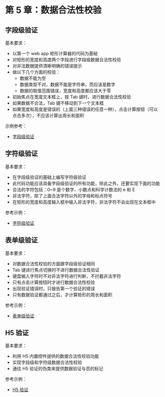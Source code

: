 # 第 5 章：数据合法性校验

## 字段级验证

基本要求：
- 以第一个 web app 矩形计算器的代码为基础
- 对矩形的宽度和高度两个字段进行字段级数据合法性校验
- 对非法数据提供清晰明确的错误提示
- 做以下几个方面的校验：
  - 数据不能为空
  - 数据类型不对，数据不能是字符串，而应该是数字
  - 数据的取值范围错误，宽度和高度都应该大于零
- 初始焦点在宽度文本框上，按 Tab 键时，进行数据合法性校验
- 如果数据不合法，Tab 键不移动到下一个文本框
- 如果宽度和高度是错误的（上面三种错误的任意一种），点击计算按钮（可以点击多次），不应该计算出周长和面积

示例参考：
- [字段级验证](https://fe.wangding.in/02-validation/00-field-validation.html)

## 字符级验证

基本要求：
- 在字段级验证的基础上编写字符级验证
- 此代码功能应该具备字段级验证的所有功能，除此之外，还要实现下面的功能
- 合法的字符包括：0~9 是个数字、小数点和科学计数法的 e 和 E
- 非法字符，除了上面合法字符以外的字母和标点符号
- 在矩形的宽度和高度输入框中输入非法字符，非法字符不会出现在文本框中

参考示例：
- [字符级验证](https://fe.wangding.in/02-validation/01-char-validation.html)

## 表单级验证

基本要求：
- 对数据合法性校验的方面跟字段级验证相同
- Tab 键进行焦点切换时不进行数据合法性验证
- 键盘输入字符时不对非法字符进行判断，不拦截非法字符
- 只有点击计算按钮时才进行数据合法性校验
- 出现验证错误时，只报告第一个验证的错误
- 只有数据验证都通过之后，才计算矩形的周长和面积

参考示例：
- [表单级验证](https://fe.wangding.in/02-validation/02-form-validation.html)

## H5 验证

基本要求：
- 利用 H5 内置控件提供的数据合法性校验功能
- 实现字段级和字符级数据合法性校验
- 通往 H5 验证的伪类来提供数据验证与否的标记

参考示例：
- [H5 验证](https://fe.wangding.in/02-validation/03-h5-validation.html)
